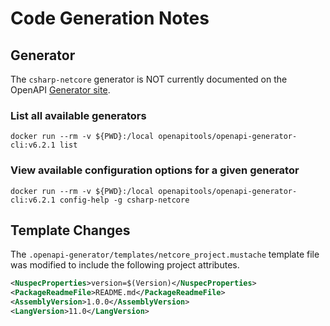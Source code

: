 # Code Generation Notes

## Generator

The `csharp-netcore` generator is NOT currently documented on the OpenAPI [Generator site](https://openapi-generator.tech/docs/generators).

### List all available generators

```shell
docker run --rm -v ${PWD}:/local openapitools/openapi-generator-cli:v6.2.1 list
```
### View available configuration options for a given generator

```shell
docker run --rm -v ${PWD}:/local openapitools/openapi-generator-cli:v6.2.1 config-help -g csharp-netcore
```

## Template Changes

The `.openapi-generator/templates/netcore_project.mustache` template file was modified to include the following project attributes.

```xml
<NuspecProperties>version=$(Version)</NuspecProperties>  
<PackageReadmeFile>README.md</PackageReadmeFile>  
<AssemblyVersion>1.0.0</AssemblyVersion>  
<LangVersion>11.0</LangVersion>
```